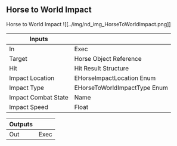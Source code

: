 ## Horse to World Impact
Horse to World Impact
![[../img/nd_img_HorseToWorldImpact.png]]

|Inputs||
|--|--|
| In | Exec |
| Target | Horse Object Reference |
| Hit | Hit Result Structure |
| Impact Location | EHorseImpactLocation Enum |
| Impact Type | EHorseToWorldImpactType Enum |
| Impact Combat State | Name |
| Impact Speed | Float |

|Outputs||
|--|--|
| Out | Exec |

